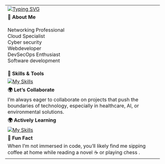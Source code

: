 <table>
    <tr>
        <td colspan="2">
            <a href="https://github.com/yourusername" target="_blank">
                <img src="https://readme-typing-svg.herokuapp.com?font=Fira+Code&weight=500&size=25&pause=1000&color=F75459&center=false&vCenter=true&width=435&lines=Judy.G!;Networking+%26+Cloud+Engineer" alt="Typing SVG" />
            </a>
        </td>
    </tr>
    <tr>
        <td colspan="2"><strong>🚀 About Me</strong></td>
    </tr>
    <tr>
        <td>
       <p>
    Networking Professional <br>
   Cloud Specialist<br>
   Cyber security <br>
    Webdeveloper<br>
    DevSecOps Enthusiast<br>
    Software development
      </p>
        </td>
           </tr>
    <tr>
        <td colspan="1"><strong>🔧 Skills & Tools</strong></td>
    </tr>
    <tr>
        <td colspan="1">
            <a href="https://skillicons.dev/icons?i=aws,jenkins,php,python,bash,fastapi,postman,linux,terraform,ansible,docker,dynamodb,kubernetes,git,&perline=3" target="_blank">
                <img src="https://skillicons.dev/icons?i=aws,jenkins,php,python,bash,fastapi,postman,linux,terraform,ansible,docker,dynamodb,kubernetes,git,&perline=5" alt="My Skills" />
            </a>
        </td>
    </tr>
    <tr>
        <td colspan="1"><strong>🌍 Let’s Collaborate</strong></td>
    </tr>
    <tr>
        <td colspan="2">
           I’m always eager to collaborate on projects that push the boundaries of technology, especially in healthcare, AI, or environmental solutions.
        </td>
    </tr>
    <tr>
          <tr>
        <td colspan="1"><strong>🌍 Actively Learning</strong></td>
    </tr>
    <tr>
        <td colspan="2">
            <a href="https://skillicons.dev" target="_blank">
                <img src="https://skillicons.dev/icons?i=fastapi,laravel,golang,&theme=dark" alt="My Skills" />
            </a>
        </td>
    </tr>
    <tr>
        <td colspan="1"><strong>💬 Fun Fact</strong></td>
    </tr>
    <tr>
        <td colspan="2">
            When I’m not immersed in code, you’ll likely find me sipping coffee at home while reading a novel ☕ or playing chess .
        </td>
    </tr>
</table>

